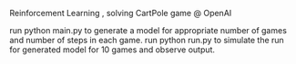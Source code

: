 Reinforcement Learning , solving CartPole game @ OpenAI

run python main.py to generate a model for appropriate number of games and number of steps in each game.
run python run.py to simulate the run for generated model for 10 games and observe output.